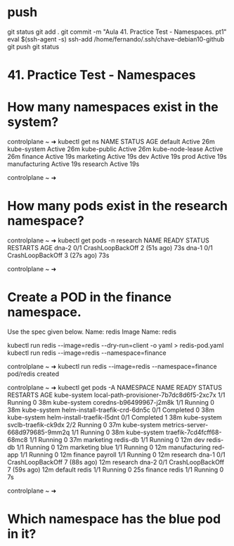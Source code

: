 

# ##############################################################################################################################################################
# ##############################################################################################################################################################
# ##############################################################################################################################################################
# ##############################################################################################################################################################
# push
git status
git add .
git commit -m "Aula 41. Practice Test - Namespaces. pt1"
eval $(ssh-agent -s)
ssh-add /home/fernando/.ssh/chave-debian10-github
git push
git status




# ##############################################################################################################################################################
# ##############################################################################################################################################################
# ##############################################################################################################################################################
# ##############################################################################################################################################################
# 41. Practice Test - Namespaces


# How many namespaces exist in the system?

controlplane ~ ➜  kubectl get ns
NAME              STATUS   AGE
default           Active   26m
kube-system       Active   26m
kube-public       Active   26m
kube-node-lease   Active   26m
finance           Active   19s
marketing         Active   19s
dev               Active   19s
prod              Active   19s
manufacturing     Active   19s
research          Active   19s

controlplane ~ ➜  




# How many pods exist in the research namespace?


controlplane ~ ➜  kubectl get pods -n research
NAME    READY   STATUS             RESTARTS      AGE
dna-2   0/1     CrashLoopBackOff   2 (51s ago)   73s
dna-1   0/1     CrashLoopBackOff   3 (27s ago)   73s

controlplane ~ ➜  







# Create a POD in the finance namespace.

Use the spec given below.
    Name: redis
    Image Name: redis

kubectl run redis --image=redis --dry-run=client -o yaml > redis-pod.yaml
kubectl run redis --image=redis --namespace=finance


controlplane ~ ➜  kubectl run redis --image=redis --namespace=finance
pod/redis created

controlplane ~ ➜  kubectl get pods -A
NAMESPACE       NAME                                      READY   STATUS             RESTARTS      AGE
kube-system     local-path-provisioner-7b7dc8d6f5-2xc7x   1/1     Running            0             38m
kube-system     coredns-b96499967-j2m8k                   1/1     Running            0             38m
kube-system     helm-install-traefik-crd-6dn5c            0/1     Completed          0             38m
kube-system     helm-install-traefik-l5dnt                0/1     Completed          1             38m
kube-system     svclb-traefik-ck9dx                       2/2     Running            0             37m
kube-system     metrics-server-668d979685-9mm2q           1/1     Running            0             38m
kube-system     traefik-7cd4fcff68-68mc8                  1/1     Running            0             37m
marketing       redis-db                                  1/1     Running            0             12m
dev             redis-db                                  1/1     Running            0             12m
marketing       blue                                      1/1     Running            0             12m
manufacturing   red-app                                   1/1     Running            0             12m
finance         payroll                                   1/1     Running            0             12m
research        dna-1                                     0/1     CrashLoopBackOff   7 (88s ago)   12m
research        dna-2                                     0/1     CrashLoopBackOff   7 (59s ago)   12m
default         redis                                     1/1     Running            0             25s
finance         redis                                     1/1     Running            0             7s

controlplane ~ ➜  







# Which namespace has the blue pod in it?

